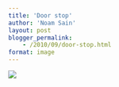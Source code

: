 ```yaml
---
title: 'Door stop'
author: 'Noam Sain'
layout: post
blogger_permalink:
    - /2010/09/door-stop.html
format: image
---
```


[![](http://2.bp.blogspot.com/_8aN4krk1nsk/TJn9OeqFeFI/AAAAAAAAAfk/t0I1stj0cyk/s320/photo.JPG)](http://2.bp.blogspot.com/_8aN4krk1nsk/TJn9OeqFeFI/AAAAAAAAAfk/t0I1stj0cyk/s1600/photo.JPG)